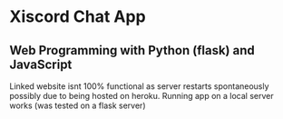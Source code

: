 # Xiscord Chat App
## Web Programming with Python (flask) and JavaScript 

Linked website isnt 100% functional as server restarts spontaneously possibly due to being hosted on heroku. Running app on a local server works (was tested on a flask server)
